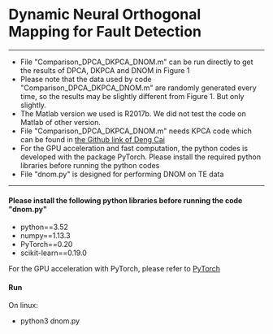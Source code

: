 ﻿﻿﻿﻿﻿﻿﻿﻿﻿﻿﻿﻿#   Dynamic Neural Orthogonal Mapping for Fault Detection***- File "Comparison\_DPCA\_DKPCA\_DNOM.m" can be run directly to get the results of DPCA, DKPCA and DNOM in Figure 1- Please note that the data used by code "Comparison\_DPCA\_DKPCA\_DNOM.m" are randomly generated every time, so the results may be slightly different from Figure 1. But only slightly.- The Matlab version we used is R2017b. We did not test the code on Matlab of other version.- File "Comparison\_DPCA\_DKPCA\_DNOM.m" needs KPCA code which can be found in [the Github link of Deng Cai](https://github.com/dengcai78/MatlabFunc/tree/master/SubspaceLearning)- For the GPU acceleration and fast computation, the python codes is developed with the package PyTorch. Please install  the required python libraries before running the python codes-  File "dnom.py" is designed for performing DNOM on TE data*** ####  Please install the following python libraries before running the code "dnom.py"- python==3.52- numpy==1.13.3- PyTorch==0.20- scikit-learn==0.19.0For the GPU acceleration with PyTorch, please refer to [PyTorch](http://pytorch.org/)#### RunOn linux:- python3 dnom.py